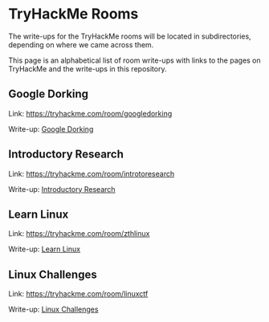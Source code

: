 # TryHackMe Rooms
The write-ups for the TryHackMe rooms will be located in subdirectories, depending on where we came across them.

This page is an alphabetical list of room write-ups with links to the pages on TryHackMe and the write-ups in this repository.

## Google Dorking
Link: https://tryhackme.com/room/googledorking

Write-up: [Google Dorking](LearningPaths/CompleteBeginner/GoogleDorking/README.md)

## Introductory Research
Link: https://tryhackme.com/room/introtoresearch

Write-up: [Introductory Research](LearningPaths/CompleteBeginner/IntroductoryResearch/README.md)

## Learn Linux
Link: https://tryhackme.com/room/zthlinux

Write-up: [Learn Linux](LearningPaths/CompleteBeginner/LearnLinux/README.md)

## Linux Challenges
Link: https://tryhackme.com/room/linuxctf

Write-up: [Linux Challenges](LearningPaths/CompleteBeginner/LinuxChallenges/README.md)

